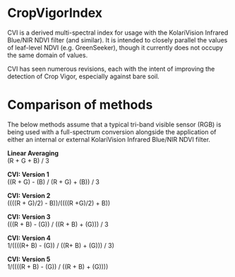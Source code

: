 # CropVigorIndex

CVI is a derived multi-spectral index for usage with the KolariVision Infrared Blue/NIR NDVI filter (and similar). It is intended to closely parallel the values of leaf-level NDVI (e.g. GreenSeeker), though it currently does not occupy the same domain of values.

CVI has seen numerous revisions, each with the intent of improving the detection of Crop Vigor, especially against bare soil.

# Comparison of methods

The below methods assume that a typical tri-band visible sensor (RGB) is being used with a full-spectrum conversion alongside the application of either an internal or external KolariVision Infrared Blue/NIR NDVI filter.

**Linear Averaging**  
(R + G + B) / 3  

**CVI: Version 1**  
((R + G) - (B) / (R + G) + (B)) / 3

**CVI: Version 2**  
((((R + G)/2) - B))/((((R +G)/2) + B))

**CVI: Version 3**  
(((R + B) - (G)) / ((R + B) + (G))) / 3

**CVI: Version 4**  
1/((((R+ B) - (G)) / ((R+ B) + (G))) / 3)

**CVI: Version 5**  
1/((((R + B) - (G)) / ((R + B) + (G))))
